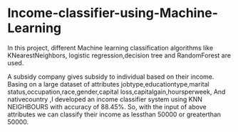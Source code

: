 # Income-classifier-using-Machine-Learning
In this project, different Machine learning classification algorithms like KNearestNeighbors, logistic regression,decision tree and RandomForest are used.

A subsidy company gives subsidy to individual based on their income.
Basing on a large dataset of attributes jobtype,educationtype,marital 
status,occupation,race,gender,capital loss,capitalgain,hoursperweek,
And nativecountry ,I developed an income classifier system using KNN 
NEIGHBOURS with accuracy of 88.45%. So, with the input of above 
attributes we can classify their income as lessthan 50000 or greaterthan 
50000.
